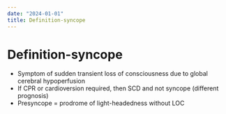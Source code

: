 ```yaml
---
date: "2024-01-01"
title: Definition-syncope
---
```


# Definition-syncope

* Symptom of sudden transient loss of consciousness due to global cerebral hypoperfusion
* If CPR or cardioversion required, then SCD and not syncope (different prognosis)
* Presyncope = prodrome of light-headedness without LOC
